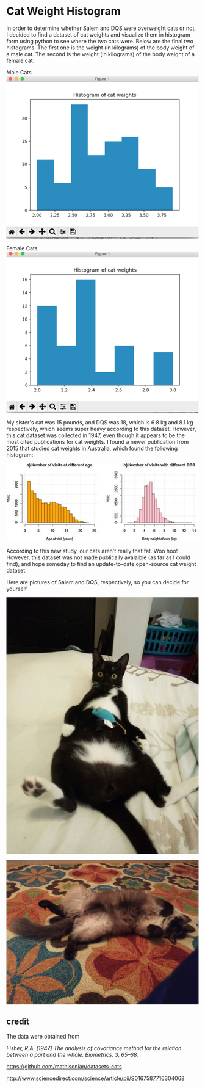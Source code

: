 # Cat Weight Histogram

In order to determine whether Salem and DQS were overweight cats or not, I decided to find a dataset of cat weights and visualize them in histogram form using python to see where the two cats were. Below are the final two histograms. The first one is the weight (in kilograms) of the body weight of a male cat. The second is the weight (in kilograms) of the body weight of a female cat:

Male Cats
![Alt text](./Male.png?raw=true "Title")

Female Cats
![Alt text](./Female.png?raw=true "Title")

My sister's cat was 15 pounds, and DQS was 18, which is 6.8 kg and 8.1 kg respectively, which seems super heavy according to this dataset. However, this cat dataset was collected in 1947, even though it appears to be the most cited publications for cat weights. I found a newer publication from 2015 that studied cat weights in Australia, which found the following histogram:

![Alt text](./newgraph.jpg?raw=true "Title")

According to this new study, our cats aren't really that fat. Woo hoo! However, this dataset was not made publically avalaible (as far as I could find), and hope someday to find an update-to-date open-source cat weight dataset.

Here are pictures of Salem and DQS, respectively, so you can decide for yourself

![Alt text](./salem.jpg?raw=true "Title")

![Alt text](./dqs.jpg?raw=true "Title")

## credit

The data were obtained from

*Fisher, R.A. (1947) The analysis of covariance method for the relation between a part and the whole. Biometrics, 3, 65–68.*

https://github.com/mathisonian/datasets-cats

http://www.sciencedirect.com/science/article/pii/S0167587716304068
